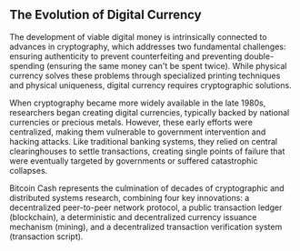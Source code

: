 ## The Evolution of Digital Currency

The development of viable digital money is intrinsically connected to advances in cryptography, which addresses two fundamental challenges: ensuring authenticity to prevent counterfeiting and preventing double-spending (ensuring the same money can't be spent twice). While physical currency solves these problems through specialized printing techniques and physical uniqueness, digital currency requires cryptographic solutions.

When cryptography became more widely available in the late 1980s, researchers began creating digital currencies, typically backed by national currencies or precious metals. However, these early efforts were centralized, making them vulnerable to government intervention and hacking attacks. Like traditional banking systems, they relied on central clearinghouses to settle transactions, creating single points of failure that were eventually targeted by governments or suffered catastrophic collapses.

Bitcoin Cash represents the culmination of decades of cryptographic and distributed systems research, combining four key innovations: a decentralized peer-to-peer network protocol, a public transaction ledger (blockchain), a deterministic and decentralized currency issuance mechanism (mining), and a decentralized transaction verification system (transaction script).